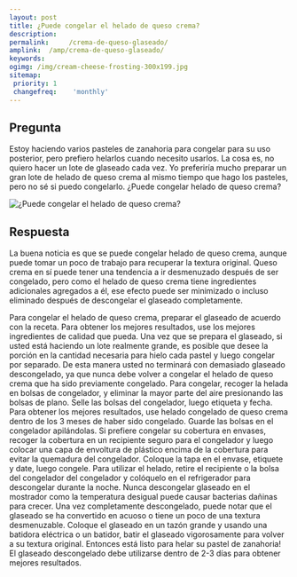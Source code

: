 ```yaml
---
layout: post
title: ¿Puede congelar el helado de queso crema?  
description: 
permalink:     /crema-de-queso-glaseado/
amplink:  /amp/crema-de-queso-glaseado/
keywords: 
ogimg: /img/cream-cheese-frosting-300x199.jpg
sitemap:
 priority: 1
 changefreq:    'monthly'
---
```




## Pregunta

Estoy haciendo varios pasteles de zanahoria para congelar para su uso posterior, pero prefiero helarlos cuando necesito usarlos. La cosa es, no quiero hacer un lote de glaseado cada vez. Yo preferiría mucho preparar un gran lote de helado de queso crema al mismo tiempo que hago los pasteles, pero no sé si puedo congelarlo. ¿Puede congelar helado de queso crema?


![¿Puede congelar el helado de queso crema?](https://sepuedecongelar.com/img/cream-cheese-frosting-300x199.jpg "¿Puede congelar el helado de queso crema?" )


## Respuesta

La buena noticia es que se puede congelar helado de queso crema, aunque puede tomar un poco de trabajo para recuperar la textura original. Queso crema en sí puede tener una tendencia a ir desmenuzado después de ser congelado, pero como el helado de queso crema tiene ingredientes adicionales agregados a él, ese efecto puede ser minimizado o incluso eliminado después de descongelar el glaseado completamente.

Para congelar el helado de queso crema, preparar el glaseado de acuerdo con la receta. Para obtener los mejores resultados, use los mejores ingredientes de calidad que pueda. Una vez que se prepara el glaseado, si usted está haciendo un lote realmente grande, es posible que desee la porción en la cantidad necesaria para hielo cada pastel y luego congelar por separado. De esta manera usted no terminará con demasiado glaseado descongelado, ya que nunca debe volver a congelar el helado de queso crema que ha sido previamente congelado.
Para congelar, recoger la helada en bolsas de congelador, y eliminar la mayor parte del aire presionando las bolsas de plano. Selle las bolsas del congelador, luego etiqueta y fecha. Para obtener los mejores resultados, use helado congelado de queso crema dentro de los 3 meses de haber sido congelado. Guarde las bolsas en el congelador apilándolas. Si prefiere congelar su cobertura en envases, recoger la cobertura en un recipiente seguro para el congelador y luego colocar una capa de envoltura de plástico encima de la cobertura para evitar la quemadura del congelador. Coloque la tapa en el envase, etiquete y date, luego congele.
Para utilizar el helado, retire el recipiente o la bolsa del congelador del congelador y colóquelo en el refrigerador para descongelar durante la noche. Nunca descongelar glaseado en el mostrador como la temperatura desigual puede causar bacterias dañinas para crecer. Una vez completamente descongelado, puede notar que el glaseado se ha convertido en acuoso o tiene un poco de una textura desmenuzable. Coloque el glaseado en un tazón grande y usando una batidora eléctrica o un batidor, batir el glaseado vigorosamente para volver a su textura original. Entonces está listo para helar su pastel de zanahoria! El glaseado descongelado debe utilizarse dentro de 2-3 días para obtener mejores resultados.
